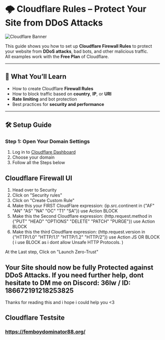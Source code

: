 # 🌩️ Cloudflare Rules – Protect Your Site from DDoS Attacks

![Cloudflare Banner](https://imgs.search.brave.com/vMssRmSQL8CxVIYYu6fluUEdgYemos7Kx5djNyAncas/rs:fit:860:0:0:0/g:ce/aHR0cHM6Ly9ib290/ZmxhcmUuY29tL3dw/LWNvbnRlbnQvdXBs/b2Fkcy8yMDIzLzAz/L0Nsb3VkZmxhcmUt/TG9nby5wbmc)

This guide shows you how to set up **Cloudflare Firewall Rules** to protect your website from **DDoS attacks**, bad bots, and other malicious traffic.  
All examples work with the **Free Plan** of Cloudflare.

---

## 📌 What You’ll Learn

- How to create Cloudflare **Firewall Rules**
- How to block traffic based on **country**, **IP**, or **URI**
- **Rate limiting** and bot protection
- Best practices for **security and performance**

---

## 🛠️ Setup Guide

### Step 1: Open Your Domain Settings

1. Log in to [Cloudflare Dashboard](https://dash.cloudflare.com/)
2. Choose your domain
3. Follow all the Steps below

## Cloudflare Firewall UI

1. Head over to Security
2. Click on "Security rules"
3. Click on "Create Custom Rule"
4. Make this your FIRST CloudFlare expression: (ip.src.continent in {"AF" "AN" "AS" "NA" "OC" "T1" "SA"}) use Action BLOCK
5. Make this the Second Cloudflare expression: (http.request.method in {"PUT" "HEAD" "OPTIONS" "DELETE" "PATCH" "PURGE"}) use Action BLOCK
6. Make this the third Cloudflare expression: (http.request.version in {"HTTP/1.0" "HTTP/1.1" "HTTP/1.2" "HTTP/2"}) use Action JS OR BLOCK ( i use BLOCK as i dont allow Unsafe HTTP Protocols. )

At the Last step, Click on "Launch Zero-Trust"

## Your Site should now be fully Protected against DDoS Attacks. If you need further help, dont hesitate to DM me on Discord: 36lw / ID: 186672191218253825
Thanks for reading this and i hope i could help you <3


## Cloudflare Testsite
### https://femboydominator88.org/
